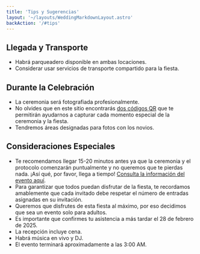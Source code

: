 ```yaml
---
title: 'Tips y Sugerencias'
layout: '~/layouts/WeddingMarkdownLayout.astro'
backAction: '/#tips'
---
```


## Llegada y Transporte

- Habrá parqueadero disponible en ambas locaciones.
- Considerar usar servicios de transporte compartido para la fiesta.

## Durante la Celebración

- La ceremonia será fotografiada profesionalmente.
- No olvides que en este sitio encontrarás <a href="/#fotos">dos códigos QR</a> que te permitirán ayudarnos a capturar cada momento especial de la ceremonia y la fiesta.
- Tendremos áreas designadas para fotos con los novios.

## Consideraciones Especiales

- Te recomendamos llegar 15-20 minutos antes ya que la ceremonia y el protocolo comenzarán puntualmente y no queremos que te pierdas nada. ¡Así qué, por favor, llega a tiempo! <a href="/#evento">Consulta la información del evento aquí</a>.
- Para garantizar que todos puedan disfrutar de la fiesta, te recordamos amablemente que cada invitado debe respetar el número de entradas asignadas en su invitación.
- Queremos que disfrutes de esta fiesta al máximo, por eso decidimos que sea un evento solo para adultos.
- Es importante que confirmes tu asistencia a más tardar el 28 de febrero de 2025.
- La recepción incluye cena.
- Habrá música en vivo y DJ.
- El evento terminará aproximadamente a las 3:00 AM.
